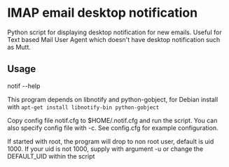 # IMAP email desktop notification

Python script for displaying desktop notification for new emails. 
Useful for Text based Mail User Agent which doesn't have desktop notification such as Mutt.

## Usage
notif --help

This program depends on libnotify and python-gobject, for Debian install with `apt-get install libnotify-bin python-gobject`

Copy config file notif.cfg to $HOME/.notif.cfg and run the script. 
You can also specify config file with -c. See config.cfg for example configuration.

If started with root, the program will drop to non root user, default is uid 1000. If your uid is not 1000, supply with argument -u or change the DEFAULT_UID within the script
